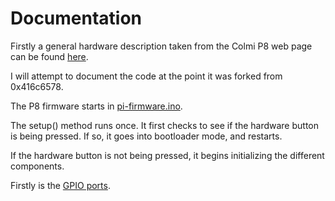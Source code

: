 # Documentation

Firstly a general hardware description taken from the Colmi P8 web page can be found [here](HARDWARE.md).

I will attempt to document the code at the point it was forked from 0x416c6578.

The P8 firmware starts in [pi-firmware.ino](../p8-firmware/p8-firmware.ino).

The setup() method runs once. It first checks to see if the hardware button is being pressed. If so, it goes into bootloader mode, and restarts.

If the hardware button is not being pressed, it begins initializing the different components.

Firstly is the [GPIO ports](GPIO.md). 
